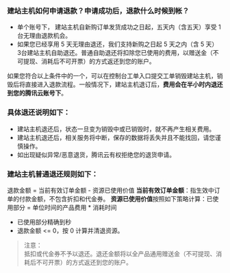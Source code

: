 
### 建站主机如何申请退款？申请成功后，退款什么时候到帐？
 - 单个账号下， 建站主机自新购订单发货成功之日起，五天内（含五天）享受 1 台无理由退款机会。
 - 如果您已经享用 5 天无理由退还，我们支持新购之日起 5 天之内（含 5 天） 3台建站主机自助退还。普通自助退还将扣除您已使用的费用，以赠送金（不可提现、消耗后不可开票）的方式返还到您的账户。  
 
如果您符合以上条件中的一个，可以在控制台工单入口提交工单销毁建站主机，销毁后将直接进入退款流程。一般情况下，建站主机退订后，**费用会在半小时内退还到您的腾讯云账号下**。

### 具体退还说明如下：
 - 建站主机退还后，状态一旦变为销毁中或已销毁时，就不再产生相关费用。
 - 建站主机退还后，相关服务将中断，保存的数据将丢失并且不能找回，请您谨慎操作。
 - 如出现疑似异常/恶意退货，腾讯云有权拒绝您的退货申请。
 
### 建站主机普通退还规则如下：
退款金额 = 当前有效订单金额  - 资源已使用价值
**当前有效订单金额**：指生效中订单的付款金额，不包含折扣和代金券。
**资源已使用价值**按照如下策略计算：已使用部分 = 单位时间的产品费用 * 消耗时间  
* 已使用部分精确到秒  
* 退款金额 <= 0，按 0 计算并清退资源。

> 注意：  
> 抵扣或代金券不予以退还。退还金额将以全产品通用赠送金（不可提现、消耗后不可开票）的方式返还到您的账户。

 
 

 
